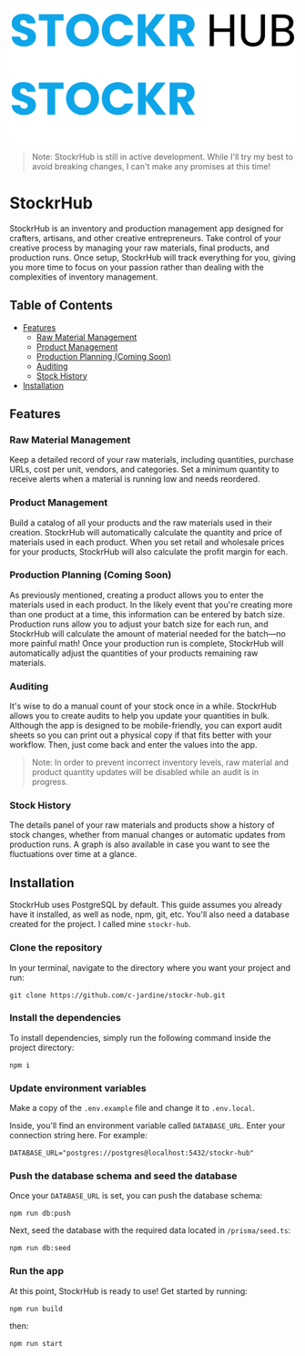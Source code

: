 ![StockrHub logo](public/images/stockr-hub-light-theme.png#gh-light-mode-only")
![StockrHub logo](public/images/stockr-hub-logo-dark-theme.png#gh-dark-mode-only")

> Note: StockrHub is still in active development. While I'll try my best to avoid breaking changes, I can't make any promises at this time!

<!-- omit from toc -->
# StockrHub
StockrHub is an inventory and production management app designed for crafters, artisans, and other creative entrepreneurs. Take control of your creative process by managing your raw materials, final products, and production runs. Once setup, StockrHub will track everything for you, giving you more time to focus on your passion rather than dealing with the complexities of inventory management.

<!-- omit from toc -->
## Table of Contents
- [Features](#features)
  - [Raw Material Management](#raw-material-management)
  - [Product Management](#product-management)
  - [Production Planning (Coming Soon)](#production-planning-coming-soon)
  - [Auditing](#auditing)
  - [Stock History](#stock-history)
- [Installation](#installation)



## Features

### Raw Material Management
Keep a detailed record of your raw materials, including quantities, purchase URLs, cost per unit, vendors, and categories. Set a minimum quantity to receive alerts when a material is running low and needs reordered.

### Product Management
Build a catalog of all your products and the raw materials used in their creation. StockrHub will automatically calculate the quantity and price of materials used in each product. When you set retail and wholesale prices for your products, StockrHub will also calculate the profit margin for each.

### Production Planning (Coming Soon)
As previously mentioned, creating a product allows you to enter the materials used in each product. In the likely event that you're creating more than one product at a time, this information can be entered by batch size. Production runs allow you to adjust your batch size for each run, and StockrHub will calculate the amount of material needed for the batch&mdash;no more painful math! Once your production run is complete, StockrHub will automatically adjust the quantities of your products remaining raw materials.

### Auditing
It's wise to do a manual count of your stock once in a while. StockrHub allows you to create audits to help you update your quantities in bulk. Although the app is designed to be mobile-friendly, you can export audit sheets so you can print out a physical copy if that fits better with your workflow. Then, just come back and enter the values into the app.
> Note: In order to prevent incorrect inventory levels, raw material and product quantity updates will be disabled while an audit is in progress.

### Stock History
The details panel of your raw materials and products show a history of stock changes, whether from manual changes or automatic updates from production runs. A graph is also available in case you want to see the fluctuations over time at a glance.

## Installation
StockrHub uses PostgreSQL by default. This guide assumes you already have it installed, as well as node, npm, git, etc. You'll also need a database created for the project. I called mine ```stockr-hub```.

<!-- omit from toc -->
### Clone the repository
In your terminal, navigate to the directory where you want your project and run:
```
git clone https://github.com/c-jardine/stockr-hub.git
```

<!-- omit from toc -->
### Install the dependencies
To install dependencies, simply run the following command inside the project directory:
```
npm i
```

<!-- omit from toc -->
### Update environment variables
Make a copy of the ```.env.example``` file and change it to ```.env.local```.

Inside, you'll find an environment variable called ```DATABASE_URL```. Enter your connection string here. For example:
```
DATABASE_URL="postgres://postgres@localhost:5432/stockr-hub"
```

<!-- omit from toc -->
### Push the database schema and seed the database
Once your ```DATABASE_URL``` is set, you can push the database schema:
```
npm run db:push
```

Next, seed the database with the required data located in ```/prisma/seed.ts```:
```
npm run db:seed
```

<!-- omit from toc -->
### Run the app
At this point, StockrHub is ready to use! Get started by running:
```
npm run build
```
then:
```
npm run start
```